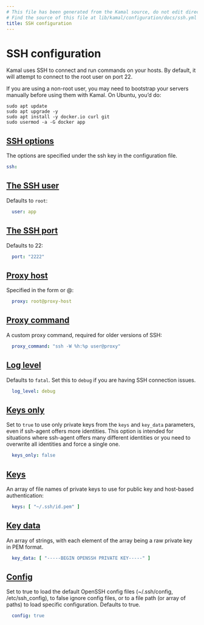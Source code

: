 ```yaml
---
# This file has been generated from the Kamal source, do not edit directly.
# Find the source of this file at lib/kamal/configuration/docs/ssh.yml in the Kamal repository.
title: SSH configuration
---
```


# SSH configuration

Kamal uses SSH to connect and run commands on your hosts.
By default, it will attempt to connect to the root user on port 22.

If you are using a non-root user, you may need to bootstrap your servers manually before using them with Kamal. On Ubuntu, you’d do:

```shell
sudo apt update
sudo apt upgrade -y
sudo apt install -y docker.io curl git
sudo usermod -a -G docker app
```

## [SSH options](#ssh-options)

The options are specified under the ssh key in the configuration file.

```yaml
ssh:
```

## [The SSH user](#the-ssh-user)

Defaults to `root`:

```yaml
  user: app
```

## [The SSH port](#the-ssh-port)

Defaults to 22:

```yaml
  port: "2222"
```

## [Proxy host](#proxy-host)

Specified in the form <host> or <user>@<host>:

```yaml
  proxy: root@proxy-host
```

## [Proxy command](#proxy-command)

A custom proxy command, required for older versions of SSH:

```yaml
  proxy_command: "ssh -W %h:%p user@proxy"
```

## [Log level](#log-level)

Defaults to `fatal`. Set this to `debug` if you are having SSH connection issues.

```yaml
  log_level: debug
```

## [Keys only](#keys-only)

Set to `true` to use only private keys from the `keys` and `key_data` parameters,
even if ssh-agent offers more identities. This option is intended for
situations where ssh-agent offers many different identities or you
need to overwrite all identities and force a single one.

```yaml
  keys_only: false
```

## [Keys](#keys)

An array of file names of private keys to use for public key
and host-based authentication:

```yaml
  keys: [ "~/.ssh/id.pem" ]
```

## [Key data](#key-data)

An array of strings, with each element of the array being
a raw private key in PEM format.

```yaml
  key_data: [ "-----BEGIN OPENSSH PRIVATE KEY-----" ]
```

## [Config](#config)

Set to true to load the default OpenSSH config files (~/.ssh/config,
/etc/ssh_config), to false ignore config files, or to a file path
(or array of paths) to load specific configuration. Defaults to true.

```yaml
  config: true
```
